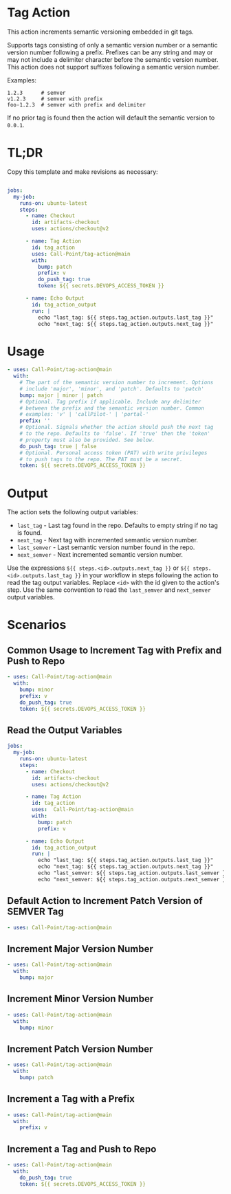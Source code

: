 # Tag Action

This action increments semantic versioning embedded in git tags.

Supports tags consisting of only a semantic version number or a semantic version number following a prefix. Prefixes can be any string and may or may not include a delimiter 
character before the semantic version number. This action does not support suffixes following a semantic version number.

Examples:

```
1.2.3      # semver
v1.2.3     # semver with prefix
foo-1.2.3  # semver with prefix and delimiter
```

If no prior tag is found then the action will default the semantic version to `0.0.1`.

# TL;DR

Copy this template and make revisions as necessary:

```yaml

jobs:
  my-job:
    runs-on: ubuntu-latest
    steps:
      - name: Checkout
        id: artifacts-checkout
        uses: actions/checkout@v2

      - name: Tag Action
        id: tag_action
        uses: Call-Point/tag-action@main
        with:
          bump: patch
          prefix: v
          do_push_tag: true
          token: ${{ secrets.DEVOPS_ACCESS_TOKEN }}

      - name: Echo Output
        id: tag_action_output
        run: |
          echo "last_tag: ${{ steps.tag_action.outputs.last_tag }}"
          echo "next_tag: ${{ steps.tag_action.outputs.next_tag }}"
```
# Usage

```yaml
- uses: Call-Point/tag-action@main
  with:
    # The part of the semantic version number to increment. Options
    # include 'major', 'minor', and 'patch'. Defaults to 'patch'
    bump: major | minor | patch
    # Optional. Tag prefix if applicable. Include any delimiter
    # between the prefix and the semantic version number. Common
    # examples: 'v' | 'callPilot-' | 'portal-'
    prefix: ''
    # Optional. Signals whether the action should push the next tag
    # to the repo. Defaults to 'false'. If 'true' then the 'token'
    # property must also be provided. See below.
    do_push_tag: true | false
    # Optional. Personal access token (PAT) with write privileges
    # to push tags to the repo. The PAT must be a secret.
    token: ${{ secrets.DEVOPS_ACCESS_TOKEN }}
```

# Output

The action sets the following output variables:

- `last_tag` - Last tag found in the repo. Defaults to empty string if no tag is found.
- `next_tag` - Next tag with incremented semantic version number.
- `last_semver` - Last semantic version number found in the repo.
- `next_semver` - Next incremented semantic version number.


Use the expressions `${{ steps.<id>.outputs.next_tag }}` or `${{ steps.<id>.outputs.last_tag }}` in your workflow in steps following the action to read the tag output variables. Replace `<id>` with the id given to the action's step. Use the same convention to read the `last_semver` and `next_semver` output variables.

# Scenarios

## Common Usage to Increment Tag with Prefix and Push to Repo
```yaml
- uses: Call-Point/tag-action@main
  with:
    bump: minor
    prefix: v
    do_push_tag: true
    token: ${{ secrets.DEVOPS_ACCESS_TOKEN }}
```

## Read the Output Variables
```yaml
jobs:
  my-job:
    runs-on: ubuntu-latest
    steps:
      - name: Checkout
        id: artifacts-checkout
        uses: actions/checkout@v2

      - name: Tag Action
        id: tag_action
        uses:  Call-Point/tag-action@main
        with:
          bump: patch
          prefix: v

      - name: Echo Output
        id: tag_action_output
        run: |
          echo "last_tag: ${{ steps.tag_action.outputs.last_tag }}"
          echo "next_tag: ${{ steps.tag_action.outputs.next_tag }}"
          echo "last_semver: ${{ steps.tag_action.outputs.last_semver }}"
          echo "next_semver: ${{ steps.tag_action.outputs.next_semver }}"
```
## Default Action to Increment Patch Version of SEMVER Tag
```yaml
- uses: Call-Point/tag-action@main
```

## Increment Major Version Number
```yaml
- uses: Call-Point/tag-action@main
  with:
    bump: major
```

## Increment Minor Version Number
```yaml
- uses: Call-Point/tag-action@main
  with:
    bump: minor
```

## Increment Patch Version Number
```yaml
- uses: Call-Point/tag-action@main
  with:
    bump: patch
```

## Increment a Tag with a Prefix
```yaml
- uses: Call-Point/tag-action@main
  with:
    prefix: v
```
## Increment a Tag and Push to Repo
```yaml
- uses: Call-Point/tag-action@main
  with:
    do_push_tag: true
    token: ${{ secrets.DEVOPS_ACCESS_TOKEN }}
```
